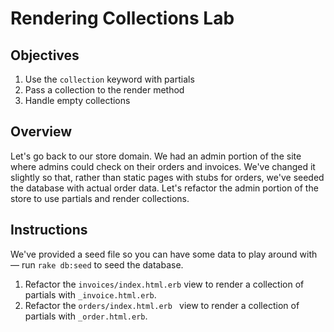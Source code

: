 # Rendering Collections Lab

## Objectives

 1. Use the `collection` keyword with partials
 2. Pass a collection to the render method 
 3. Handle empty collections

## Overview

Let's go back to our store domain.  We had an admin portion of the site where admins could check on their orders and invoices. We've changed it slightly so that, rather than static pages with stubs for orders, we've seeded the database with actual order data. Let's refactor the admin portion of the store to use partials and render collections.

## Instructions

We've provided a seed file so you can have some data to play around with –– run `rake db:seed` to seed the database.

1. Refactor the `invoices/index.html.erb` view to render a collection of partials with `_invoice.html.erb`.
2. Refactor the `orders/index.html.erb ` view to render a collection of partials with `_order.html.erb`.
